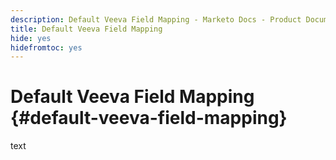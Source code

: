```yaml
---
description: Default Veeva Field Mapping - Marketo Docs - Product Documentation
title: Default Veeva Field Mapping
hide: yes
hidefromtoc: yes
---
```

# Default Veeva Field Mapping {#default-veeva-field-mapping}

text
